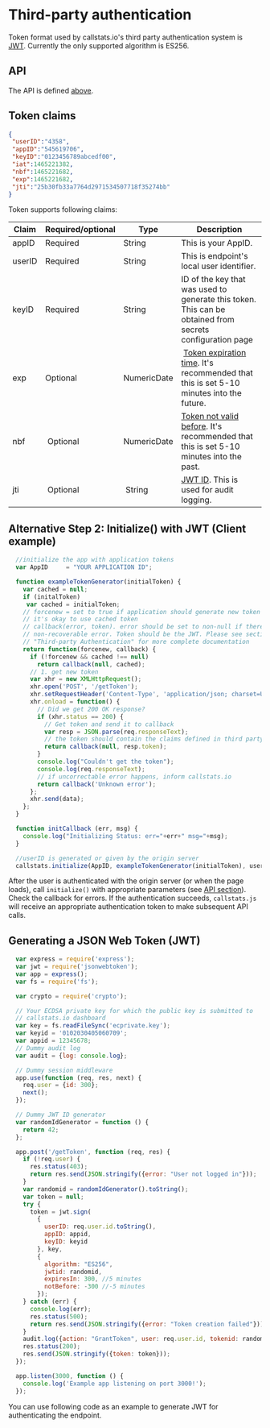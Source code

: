 # Third-party authentication

Token format used by callstats.io's third party authentication system is [JWT](https://jwt.io/). Currently the only supported algorithm is ES256.

## API

The API is defined [above](#callstats-initialize-with-third-party-authentication). 

## Token claims

 ```json
 {
  "userID":"4358",
  "appID":"545619706",
  "keyID":"0123456789abcedf00",
  "iat":1465221382,
  "nbf":1465221682,
  "exp":1465221682,
  "jti":"25b30fb33a7764d2971534507718f35274bb"
}
```

Token supports following claims:

  Claim  |  Required/optional | Type | Description
-----------  | ----------- | -------- | ---------- 
 appID | Required | String | This is your AppID.
 userID | Required | String | This is endpoint's local user identifier.
 keyID | Required | String | ID of the key that was used to generate this token. This can be obtained from secrets configuration page
 exp | Optional | NumericDate | [Token expiration time](https://tools.ietf.org/html/rfc7519#section-4.1.4). It's recommended that this is set 5-10 minutes into the future.
 nbf | Optional | NumericDate | [Token not valid before](https://tools.ietf.org/html/rfc7519#section-4.1.5). It's recommended that this is set 5-10 minutes into the past.
 jti | Optional | String | [JWT ID](https://tools.ietf.org/html/rfc7519#section-4.1.7). This is used for audit logging.
 
## Alternative Step 2: Initialize() with JWT (Client example)

```javascript
  //initialize the app with application tokens
  var AppID     = "YOUR APPLICATION ID";

  function exampleTokenGenerator(initialToken) {
    var cached = null;
    if (initalToken)
     var cached = initialToken;
    // forcenew = set to true if application should generate new token and false if
    // it's okay to use cached token
    // callback(error, token). error should be set to non-null if there was an
    // non-recoverable error. Token should be the JWT. Please see section
    // "Third-party Authentication" for more complete documentation
    return function(forcenew, callback) {
      if (!forcenew && cached !== null)
        return callback(null, cached);
      // 1. get new token
      var xhr = new XMLHttpRequest();
      xhr.open('POST', '/getToken');
      xhr.setRequestHeader('Content-Type', 'application/json; charset=UTF-8');
      xhr.onload = function() {
        // Did we get 200 OK response?
        if (xhr.status == 200) {
          // Get token and send it to callback
          var resp = JSON.parse(req.responseText);
          // the token should contain the claims defined in third party authentication
          return callback(null, resp.token);
        }
        console.log("Couldn't get the token");
        console.log(req.responseText);
        // if uncorrectable error happens, inform callstats.io
        return callback('Unknown error');
      };
      xhr.send(data);
    };
  }

  function initCallback (err, msg) {
    console.log("Initializing Status: err="+err+" msg="+msg);
  }

  //userID is generated or given by the origin server
  callstats.initialize(AppID, exampleTokenGenerator(initialToken), userID, initCallback, statsCallback, configParams);
```


After the user is authenticated with the origin server (or when the page loads), call `initialize()` with appropriate parameters (see [API section](#api)).  Check the callback for errors.  If the authentication succeeds, `callstats.js` will receive an appropriate authentication token to make subsequent API calls.

## Generating a JSON Web Token (JWT)

```javascript
  var express = require('express');
  var jwt = require('jsonwebtoken');
  var app = express();
  var fs = require('fs');

  var crypto = require('crypto');

  // Your ECDSA private key for which the public key is submitted to
  // callstats.io dashboard
  var key = fs.readFileSync('ecprivate.key');
  var keyid = '0102030405060709';
  var appid = 12345678;
  // Dummy audit log
  var audit = {log: console.log};

  // Dummy session middleware
  app.use(function (req, res, next) {
    req.user = {id: 300};
    next();
  });

  // Dummy JWT ID generator
  var randomIdGenerator = function () {
    return 42;
  };

  app.post('/getToken', function (req, res) {
    if (!req.user) {
      res.status(403);
      return res.send(JSON.stringify({error: "User not logged in"}));
    }
    var randomid = randomIdGenerator().toString();
    var token = null;
    try {
      token = jwt.sign(
        {
          userID: req.user.id.toString(),
          appID: appid,
          keyID: keyid
        }, key,
        {
          algorithm: "ES256",
          jwtid: randomid,
          expiresIn: 300, //5 minutes
          notBefore: -300 //-5 minutes
        });
    } catch (err) {
      console.log(err);
      res.status(500);
      return res.send(JSON.stringify({error: "Token creation failed"}));
    }
    audit.log({action: "GrantToken", user: req.user.id, tokenid: randomid});
    res.status(200);
    res.send(JSON.stringify({token: token}));
  });

  app.listen(3000, function () {
    console.log('Example app listening on port 3000!');
  });
```

You can use following code as an example to generate JWT for authenticating the endpoint. 

